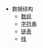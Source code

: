 * 数据结构
  * [数组](data-struct/array/)
  * [字符串](data-struct/string/)
  * [链表](data-struct/linked_list/)
  * [栈](data-struct/stack/)
